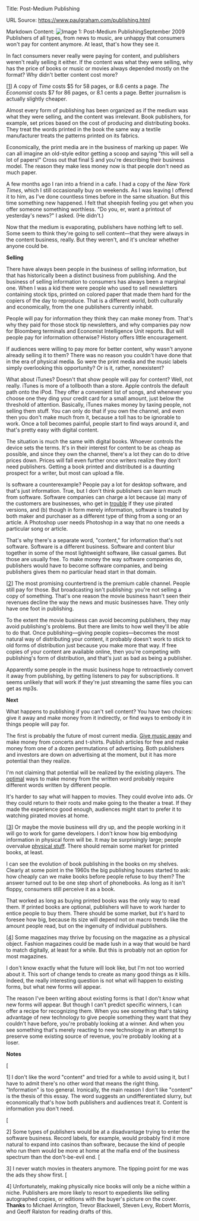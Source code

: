 Title: Post-Medium Publishing

URL Source: https://www.paulgraham.com/publishing.html

Markdown Content:
![Image 1: Post-Medium Publishing](https://s.turbifycdn.com/aah/paulgraham/post-medium-publishing-2.gif)September 2009
Publishers of all types, from news to music, are unhappy that consumers won't pay for content anymore. At least, that's how they see it.

In fact consumers never really were paying for content, and publishers weren't really selling it either. If the content was what they were selling, why has the price of books or music or movies always depended mostly on the format? Why didn't better content cost more?

[[1](https://www.paulgraham.com/publishing.html#f1n)]
A copy of _Time_ costs $5 for 58 pages, or 8.6 cents a page. _The Economist_ costs $7 for 86 pages, or 8.1 cents a page. Better journalism is actually slightly cheaper.

Almost every form of publishing has been organized as if the medium was what they were selling, and the content was irrelevant. Book publishers, for example, set prices based on the cost of producing and distributing books. They treat the words printed in the book the same way a textile manufacturer treats the patterns printed on its fabrics.

Economically, the print media are in the business of marking up paper. We can all imagine an old-style editor getting a scoop and saying "this will sell a lot of papers!" Cross out that final S and you're describing their business model. The reason they make less money now is that people don't need as much paper.

A few months ago I ran into a friend in a cafe. I had a copy of the _New York Times_, which I still occasionally buy on weekends. As I was leaving I offered it to him, as I've done countless times before in the same situation. But this time something new happened. I felt that sheepish feeling you get when you offer someone something worthless. "Do you, er, want a printout of yesterday's news?" I asked. (He didn't.)

Now that the medium is evaporating, publishers have nothing left to sell. Some seem to think they're going to sell content—that they were always in the content business, really. But they weren't, and it's unclear whether anyone could be.

**Selling**

There have always been people in the business of selling information, but that has historically been a distinct business from publishing. And the business of selling information to consumers has always been a marginal one. When I was a kid there were people who used to sell newsletters containing stock tips, printed on colored paper that made them hard for the copiers of the day to reproduce. That is a different world, both culturally and economically, from the one publishers currently inhabit.

People will pay for information they think they can make money from. That's why they paid for those stock tip newsletters, and why companies pay now for Bloomberg terminals and Economist Intelligence Unit reports. But will people pay for information otherwise? History offers little encouragement.

If audiences were willing to pay more for better content, why wasn't anyone already selling it to them? There was no reason you couldn't have done that in the era of physical media. So were the print media and the music labels simply overlooking this opportunity? Or is it, rather, nonexistent?

What about iTunes? Doesn't that show people will pay for content? Well, not really. iTunes is more of a tollbooth than a store. Apple controls the default path onto the iPod. They offer a convenient list of songs, and whenever you choose one they ding your credit card for a small amount, just below the threshold of attention. Basically, iTunes makes money by taxing people, not selling them stuff. You can only do that if you own the channel, and even then you don't make much from it, because a toll has to be ignorable to work. Once a toll becomes painful, people start to find ways around it, and that's pretty easy with digital content.

The situation is much the same with digital books. Whoever controls the device sets the terms. It's in their interest for content to be as cheap as possible, and since they own the channel, there's a lot they can do to drive prices down. Prices will fall even further once writers realize they don't need publishers. Getting a book printed and distributed is a daunting prospect for a writer, but most can upload a file.

Is software a counterexample? People pay a lot for desktop software, and that's just information. True, but I don't think publishers can learn much from software. Software companies can charge a lot because (a) many of the customers are businesses, who get in [trouble](http://www.bsa.org/country/News%20and%20Events/News%20Archives/en/2009/en-08312009-mueller.aspx?sc_lang=en) if they use pirated versions, and (b) though in form merely information, software is treated by both maker and purchaser as a different type of thing from a song or an article. A Photoshop user needs Photoshop in a way that no one needs a particular song or article.

That's why there's a separate word, "content," for information that's not software. Software is a different business. Software and content blur together in some of the most lightweight software, like casual games. But those are usually free. To make money the way software companies do, publishers would have to become software companies, and being publishers gives them no particular head start in that domain.

[[2](https://www.paulgraham.com/publishing.html#f2n)]
The most promising countertrend is the premium cable channel. People still pay for those. But broadcasting isn't publishing: you're not selling a copy of something. That's one reason the movie business hasn't seen their revenues decline the way the news and music businesses have. They only have one foot in publishing.

To the extent the movie business can avoid becoming publishers, they may avoid publishing's problems. But there are limits to how well they'll be able to do that. Once publishing—giving people copies—becomes the most natural way of distributing your content, it probably doesn't work to stick to old forms of distribution just because you make more that way. If free copies of your content are available online, then you're competing with publishing's form of distribution, and that's just as bad as being a publisher.

Apparently some people in the music business hope to retroactively convert it away from publishing, by getting listeners to pay for subscriptions. It seems unlikely that will work if they're just streaming the same files you can get as mp3s.

**Next**

What happens to publishing if you can't sell content? You have two choices: give it away and make money from it indirectly, or find ways to embody it in things people will pay for.

The first is probably the future of most current media. [Give music away](http://thesixtyone.com/) and make money from concerts and t-shirts. Publish articles for free and make money from one of a dozen permutations of advertising. Both publishers and investors are down on advertising at the moment, but it has more potential than they realize.

I'm not claiming that potential will be realized by the existing players. The [optimal](http://ycombinator.com/rfs1.html) ways to make money from the written word probably require different words written by different people.

It's harder to say what will happen to movies. They could evolve into ads. Or they could return to their roots and make going to the theater a treat. If they made the experience good enough, audiences might start to prefer it to watching pirated movies at home.

[[3](https://www.paulgraham.com/publishing.html#f3n)] Or maybe the movie business will dry up, and the people working in it will go to work for game developers.
I don't know how big embodying information in physical form will be. It may be surprisingly large; people overvalue [physical stuff](https://www.paulgraham.com/stuff.html). There should remain some market for printed books, at least.

I can see the evolution of book publishing in the books on my shelves. Clearly at some point in the 1960s the big publishing houses started to ask: how cheaply can we make books before people refuse to buy them? The answer turned out to be one step short of phonebooks. As long as it isn't floppy, consumers still perceive it as a book.

That worked as long as buying printed books was the only way to read them. If printed books are optional, publishers will have to work harder to entice people to buy them. There should be some market, but it's hard to foresee how big, because its size will depend not on macro trends like the amount people read, but on the ingenuity of individual publishers.

[[4](https://www.paulgraham.com/publishing.html#f4n)]
Some magazines may thrive by focusing on the magazine as a physical object. Fashion magazines could be made lush in a way that would be hard to match digitally, at least for a while. But this is probably not an option for most magazines.

I don't know exactly what the future will look like, but I'm not too worried about it. This sort of change tends to create as many good things as it kills. Indeed, the really interesting question is not what will happen to existing forms, but what new forms will appear.

The reason I've been writing about existing forms is that I don't _know_ what new forms will appear. But though I can't predict specific winners, I can offer a recipe for recognizing them. When you see something that's taking advantage of new technology to give people something they want that they couldn't have before, you're probably looking at a winner. And when you see something that's merely reacting to new technology in an attempt to preserve some existing source of revenue, you're probably looking at a loser.

**Notes**

[

1] I don't like the word "content" and tried for a while to avoid using it, but I have to admit there's no other word that means the right thing. "Information" is too general.
Ironically, the main reason I don't like "content" is the thesis of this essay. The word suggests an undifferentiated slurry, but economically that's how both publishers and audiences treat it. Content is information you don't need.

[

2] Some types of publishers would be at a disadvantage trying to enter the software business. Record labels, for example, would probably find it more natural to expand into casinos than software, because the kind of people who run them would be more at home at the mafia end of the business spectrum than the don't-be-evil end.
[

3] I never watch movies in theaters anymore. The tipping point for me was the ads they show first.
[

4] Unfortunately, making physically nice books will only be a niche within a niche. Publishers are more likely to resort to expedients like selling autographed copies, or editions with the buyer's picture on the cover.
**Thanks** to Michael Arrington, Trevor Blackwell, Steven Levy, Robert Morris, and Geoff Ralston for reading drafts of this.

